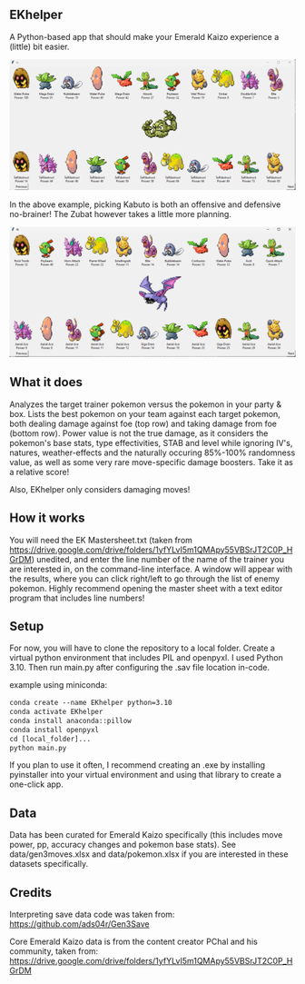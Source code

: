 EKhelper
---------------------------
A Python-based app that should make your Emerald Kaizo experience a (little) bit easier.

![Example Image](images/example.png)

In the above example, picking Kabuto is both an offensive and defensive no-brainer! The Zubat however takes a little more planning.

![Example Image2](images/example2.png)

What it does
---------------------------
Analyzes the target trainer pokemon versus the pokemon in your party & box.
Lists the best pokemon on your team against each target pokemon, both dealing damage against foe (top row) and taking damage from foe (bottom row). Power value is not the true damage, as it considers the pokemon's base stats, type effectivities, STAB and level while ignoring IV's, natures, weather-effects and the naturally occuring 85%-100% randomness value, as well as some very rare move-specific damage boosters. Take it as a relative score! 

Also, EKhelper only considers damaging moves!

How it works
---------------------------
You will need the EK Mastersheet.txt (taken from https://drive.google.com/drive/folders/1yfYLvI5m1QMApy55VBSrJT2C0P_HGrDM) unedited, and enter the line number of the name of the trainer you are interested in, on the command-line interface. A window will appear with the results, where you can click right/left to go through the list of enemy pokemon. Highly recommend opening the master sheet with a text editor program that includes line numbers!

Setup
---------------------------
For now, you will have to clone the repository to a local folder. Create a virtual python environment that includes PIL and openpyxl. I used Python 3.10. Then run main.py after configuring the .sav file location in-code.

example using miniconda:

    conda create --name EKhelper python=3.10
    conda activate EKhelper
    conda install anaconda::pillow
    conda install openpyxl
    cd [local_folder]...
    python main.py

If you plan to use it often, I recommend creating an .exe by installing pyinstaller into your virtual environment and using that library to create a one-click app.

Data
---------------------------
Data has been curated for Emerald Kaizo specifically (this includes move power, pp, accuracy changes and pokemon base stats). See data/gen3moves.xlsx and data/pokemon.xlsx if you are interested in these datasets specifically.

Credits
---------------------------
Interpreting save data code was taken from: https://github.com/ads04r/Gen3Save

Core Emerald Kaizo data is from the content creator PChal and his community, taken from: https://drive.google.com/drive/folders/1yfYLvI5m1QMApy55VBSrJT2C0P_HGrDM 
